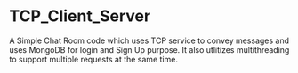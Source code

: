 # TCP_Client_Server
A Simple Chat Room code which uses TCP service to convey messages and uses MongoDB for login and Sign Up purpose. It also utlitizes multithreading to support multiple requests at the same time.
